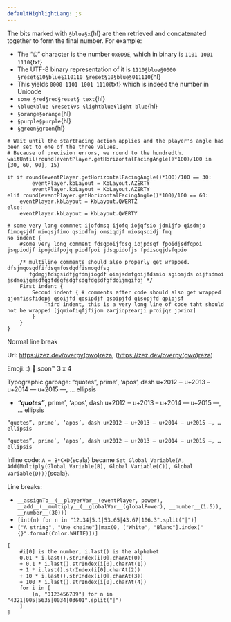 ```yaml
---
defaultHighlightLang: js
---
```


<script setup>
import ChessProblem from "../components/ChessProblem.vue"

</script>

The bits marked with `§blue§x`{hl} are then retrieved and concatenated together to form the final number. For example:
- The “ඞ” character is the number `0x0D9E`, which in binary is `1101 1001 1110`{txt}
- The UTF-8 binary representation of it is `1110§blue§0000 §reset§10§blue§110110 §reset§10§blue§011110`{hl}
- This yields `0000 1101 1001 1110`{txt} which is indeed the number in Unicode
- `some §red§red§reset§ text`{hl}
- `§blue§blue §reset§vs §lightblue§light blue`{hl}
- `§orange§orange`{hl}
- `§purple§purple`{hl}
- `§green§green`{hl}

<ChessProblem fen="1r3rk1/8/2pN1pQ1/p1npp1p1/b7/q1P1P1R1/3N1P1P/1R2K3 b - - 0 20" moves="Kh8 Rh3" orientation="black" :displaySuccessIcon="false"/>

```
# Wait until the startFacing action applies and the player's angle has been set to one of the three values.
# Because of precision errors, we round to the hundredth.
waitUntil(round(eventPlayer.getHorizontalFacingAngle()*100)/100 in [30, 60, 90], 15)

if if round(eventPlayer.getHorizontalFacingAngle()*100)/100 == 30:
        eventPlayer.kbLayout = KbLayout.AZERTY
        eventPlayer.kbLayout = KbLayout.AZERTY
elif round(eventPlayer.getHorizontalFacingAngle()*100)/100 == 60:
    eventPlayer.kbLayout = KbLayout.QWERTZ
else:
    eventPlayer.kbLayout = KbLayout.QWERTY
```
```
# some very long commnet ijofdmsq ijofq iojqfsio jdmijfo qisdmjo fimoqsjdf mioqsjfimo qsiodfmj omsiqdjf miosqsoidj fmq
No indent {
    #some very long comment fdsqpoijfdsq iojpdsqf fpoidjsdfqpoi jsqpiodjf ipojdifpojq piodfpoi jdsqpidofjs fpdisoqjdsfqpio

    /* multiline comments should also properly get wrapped. dfsjmqosqdfifdsqmfosdqdfismoqdfsq
       fgdmgjfdsgsidfjgfdmjiogdf oimjsdmfgoijfdsmio sgiomjds oijfsdmoi jsdmoijgmsdfggfdsgfsdgfsdgfdgsdfgfdoijmgifoj */
    First indent {
        Second indent { # comments after code should also get wrapped qjomfissfidopj qsoijfd qosipdjf qsoipjfd qisopjfd qpiojsf
            Third indent, this is a very long line of code taht should not be wrapped [jqmiofiqfjfijom zarjiopzearji proijqz jprioz]
        }
    }
}
```

<ChessProblem fen="3r1r2/p4nkp/2p3p1/2n1p3/2B1P3/P1N5/6PP/3R1RK1 w - - 2 25" moves="Rxf7 Rxf7 Rxd8" caption="White to win in %moves%"/>

Normal  line
break

Url: https://zez.dev/overpy(owo)reza, (https://zez.dev/overpy(owo)reza)

Emoji: :) :100: soon:tm: 3 x 4

Typographic garbage: “quotes”, prime′, ‘apos’, dash u+2012 ‒ u+2013 – u+2014 — u+2015 ―, … ellipsis

- ***“quotes”***, prime′, ‘apos’, dash u+2012 ‒ u+2013 – u+2014 — u+2015 ―, … ellipsis

`“quotes”, prime′, ‘apos’, dash u+2012 ‒ u+2013 – u+2014 — u+2015 ―, … ellipsis`

```
“quotes”, prime′, ‘apos’, dash u+2012 ‒ u+2013 – u+2014 — u+2015 ―, … ellipsis
```

Inline code: `A = B*C+D`{scala} became `Set Global Variable(A, Add(Multiply(Global Variable(B), Global Variable(C)), Global Variable(D)))`{scala}.

Line breaks:

- `__assignTo__(__playerVar__(eventPlayer, power), __add__(__multiply__(__globalVar__(globalPower), __number__(1.5)), __number__(30)))`
- `[int(n) for n in "12.34|5.1|53.65|43.67|106.3".split("|")]`
- `["A string", "Une chaîne"][max(0, ["White", "Blanc"].index("{}".format(Color.WHITE)))]`

```
[
    #i[0] is the number, i.last() is the alphabet
    0.01 * i.last().strIndex(i[0].charAt(0))
    + 0.1 * i.last().strIndex(i[0].charAt(1))
    + 1 * i.last().strIndex(i[0].charAt(2))
    + 10 * i.last().strIndex(i[0].charAt(3))
    + 100 * i.last().strIndex(i[0].charAt(4))
    for i in [
        [n, "0123456789"] for n in "4321|005|5635|0034|03601".split("|")
    ]
]
```

